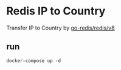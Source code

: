# Redis IP to Country
Transfer IP to Country by [go-redis/redis/v8](https://github.com/go-redis/redis)

## run
``` shell
docker-compose up -d
```